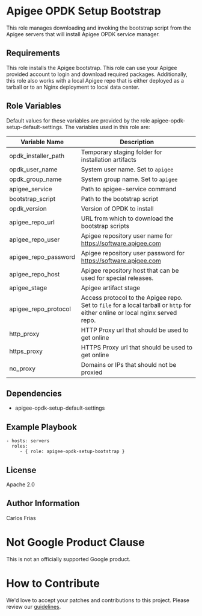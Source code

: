 Apigee OPDK Setup Bootstrap
===========================

This role manages downloading and invoking the bootstrap script from the Apigee servers that will install Apigee 
OPDK service manager.  

Requirements
------------

This role installs the Apigee bootstrap. This role can use your Apigee provided account to login and download required
packages. Additionally, this role also works with a local Apigee repo that is either deployed as a tarball or to an 
Nginx deployment to local data center.
 
Role Variables
--------------
Default values for these variables are provided by the role apigee-opdk-setup-default-settings. The variables used in 
this role are:

| Variable Name | Description |
| --- | --- |
| opdk_installer_path | Temporary staging folder for installation artifacts |
| opdk_user_name | System user name. Set to `apigee` |  
| opdk_group_name | System group name. Set to `apigee` |
| apigee_service | Path to apigee-service command |  
| bootstrap_script | Path to the bootstrap script |
| opdk_version | Version of OPDK to install |
| apigee_repo_url | URL from which to download the bootstrap scripts |
| apigee_repo_user | Apigee repository user name for https://software.apigee.com |
| apigee_repo_password | Apigee repository user password for https://software.apigee.com |
| apigee_repo_host | Apigee repository host that can be used for special releases. |
| apigee_stage | Apigee artifact stage |
| apigee_repo_protocol | Access protocol to the Apigee repo. Set to `file` for a local tarball or `http` for either online or local nginx served repo.
| http_proxy | HTTP Proxy url that should be used to get online |
| https_proxy | HTTPS Proxy url that should be used to get online |
| no_proxy | Domains or IPs that should not be proxied | 
        

Dependencies
------------

* apigee-opdk-setup-default-settings

Example Playbook
----------------

    - hosts: servers
      roles:
         - { role: apigee-opdk-setup-bootstrap }

License
-------

Apache 2.0

Author Information
------------------

Carlos Frias


<!-- BEGIN Google Required Disclaimer -->

# Not Google Product Clause

This is not an officially supported Google product.
<!-- END Google Required Disclaimer -->
<!-- BEGIN Google How To Contribute -->
# How to Contribute

We'd love to accept your patches and contributions to this project. Please review our [guidelines](CONTRIBUTION.md).
<!-- END Google How To Contribute -->